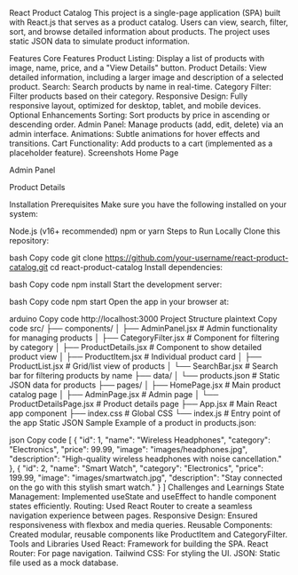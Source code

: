React Product Catalog
This project is a single-page application (SPA) built with React.js that serves as a product catalog. Users can view, search, filter, sort, and browse detailed information about products. The project uses static JSON data to simulate product information.

Features
Core Features
Product Listing: Display a list of products with image, name, price, and a "View Details" button.
Product Details: View detailed information, including a larger image and description of a selected product.
Search: Search products by name in real-time.
Category Filter: Filter products based on their category.
Responsive Design: Fully responsive layout, optimized for desktop, tablet, and mobile devices.
Optional Enhancements
Sorting: Sort products by price in ascending or descending order.
Admin Panel: Manage products (add, edit, delete) via an admin interface.
Animations: Subtle animations for hover effects and transitions.
Cart Functionality: Add products to a cart (implemented as a placeholder feature).
Screenshots
Home Page

Admin Panel

Product Details

Installation
Prerequisites
Make sure you have the following installed on your system:

Node.js (v16+ recommended)
npm or yarn
Steps to Run Locally
Clone this repository:

bash
Copy code
git clone https://github.com/your-username/react-product-catalog.git
cd react-product-catalog
Install dependencies:

bash
Copy code
npm install
Start the development server:

bash
Copy code
npm start
Open the app in your browser at:

arduino
Copy code
http://localhost:3000
Project Structure
plaintext
Copy code
src/
├── components/
│   ├── AdminPanel.jsx       # Admin functionality for managing products
│   ├── CategoryFilter.jsx   # Component for filtering by category
│   ├── ProductDetails.jsx   # Component to show detailed product view
│   ├── ProductItem.jsx      # Individual product card
│   ├── ProductList.jsx      # Grid/list view of products
│   └── SearchBar.jsx        # Search bar for filtering products by name
├── data/
│   └── products.json        # Static JSON data for products
├── pages/
│   ├── HomePage.jsx         # Main product catalog page
│   ├── AdminPage.jsx        # Admin page
│   └── ProductDetailsPage.jsx # Product details page
├── App.jsx                  # Main React app component
├── index.css                # Global CSS
└── index.js                 # Entry point of the app
Static JSON Sample
Example of a product in products.json:

json
Copy code
[
  {
    "id": 1,
    "name": "Wireless Headphones",
    "category": "Electronics",
    "price": 99.99,
    "image": "images/headphones.jpg",
    "description": "High-quality wireless headphones with noise cancellation."
  },
  {
    "id": 2,
    "name": "Smart Watch",
    "category": "Electronics",
    "price": 199.99,
    "image": "images/smartwatch.jpg",
    "description": "Stay connected on the go with this stylish smart watch."
  }
]
Challenges and Learnings
State Management: Implemented useState and useEffect to handle component states efficiently.
Routing: Used React Router to create a seamless navigation experience between pages.
Responsive Design: Ensured responsiveness with flexbox and media queries.
Reusable Components: Created modular, reusable components like ProductItem and CategoryFilter.
Tools and Libraries Used
React: Framework for building the SPA.
React Router: For page navigation.
Tailwind CSS: For styling the UI.
JSON: Static file used as a mock database.